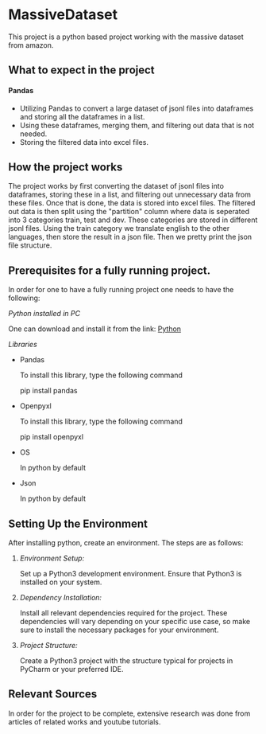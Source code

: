 # MassiveDataset

This project is a python based project working with the massive dataset from amazon.

## What to expect in the project

#### Pandas

- Utilizing Pandas to convert a large dataset of jsonl files into dataframes and storing all the dataframes in a list.
- Using these dataframes, merging them, and filtering out data that is not needed.
- Storing the filtered data into excel files.


## How the project works

The project works by first converting the dataset of jsonl files into dataframes, storing these in a list, and filtering out unnecessary data from these files. Once that is done,
 the data is stored into excel files. The filtered out data is then split using the "partition" column where data is seperated into 3 categories train, test and dev. These categories
 are stored in different jsonl files. Using the train category we translate english to the other languages, then store the result in a json file. Then we pretty print the json file structure.

## Prerequisites for a fully running project.
In order for one to have a fully running project one needs to have the following:

*Python installed in PC*

One can download and install it from the link: [Python](https://www.python.org/downloads/)

*Libraries*
- Pandas

   To install this library, type the following command
  
   
  pip install pandas


- Openpyxl

   To install this library, type the following command
  
   
  pip install openpyxl
   
  
- OS

  In python by default
- Json

  In python by default
  

## Setting Up the Environment
  
After installing python, create an environment. The steps are as follows:

1. *Environment Setup:*

      Set up a Python3 development environment. Ensure that Python3 is installed on your system.

2. *Dependency Installation:*

      Install all relevant dependencies required for the project. These dependencies will vary depending on your specific use case, so make sure to install the necessary packages for your environment.

5. *Project Structure:*

      Create a Python3 project with the structure typical for projects in PyCharm or your preferred IDE.

## Relevant Sources
   In order for the project to be complete, extensive research was done from articles of related works and youtube tutorials.
